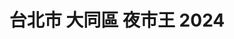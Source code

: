 ---
title: "台北市 大同區 夜市王 2024"
keywords:
  - 美食競賽
  - 台灣美食
  - 美食精選
datePublished: "2025-06-30"
dateModified: "2025-07-01"
city: "台北市"
district: "大同區"
award: "夜市王"
year: "2024"
page: 1
count: 6

restaurants:
  - name: "FUN SUN G"
    address: "台北市大同區寧夏夜市071號攤位"
    phone: "0988827326"
    geo: "25.05621670586894, 121.51545592782904"
    google_map: "https://maps.app.goo.gl/qnCLBPTRvzPjwGy46"
    footinder: "https://footinder.com.tw/%E5%8F%B0%E5%8C%97%E5%B8%82%E5%A4%A7%E5%90%8C%E5%8D%80/129817/"
    official: "https://www.facebook.com/profile.php?id=100063696439534"
    award:
    - name: "夜市王"
      year: "2024"
  - name: "圓環邊蚵仔煎"
    address: "台北市大同區寧夏路46號"
    phone: "0225580198"
    geo: "25.056406700884107, 121.51528924577278"
    google_map: "https://maps.app.goo.gl/dcsLBAgdZbyVhtkRA"
    footinder: "https://footinder.com.tw/%E5%8F%B0%E5%8C%97%E5%B8%82%E5%A4%A7%E5%90%8C%E5%8D%80/167062/"
    official: "https://oystera.com.tw/"
    award:
    - name: "夜市王"
      year: "2024"
  - name: "李掌伯"
    address: "台北市大同區寧夏路22之9號"
    phone: "0225566466"
    geo: "25.055433646860955, 121.51497364019197"
    google_map: "https://maps.app.goo.gl/ohNuvv8QAHSrHU1j9"
    footinder: "https://footinder.com.tw/%e5%8f%b0%e5%8c%97%e5%b8%82%e5%a4%a7%e5%90%8c%e5%8d%80/35027/"
    official: "https://www.facebook.com/NingxiaLizhangbo"
    award:
    - name: "夜市王"
      year: "2024"
  - name: "林振櫂燒麻糬"
    address: "台北市大同區寧夏路97號攤位"
    phone: "0936839290"
    geo: "25.05598798622284, 121.51532105379347"
    google_map: "https://maps.app.goo.gl/vRnxEvs7Fo93i8mB8"
    footinder: "https://footinder.com.tw/%E5%8F%B0%E5%8C%97%E5%B8%82%E5%A4%A7%E5%90%8C%E5%8D%80/109440/"
    official: "https://www.facebook.com/Mochi097"
    award:
    - name: "夜市王"
      year: "2024"
  - name: "飄香牛肉麵館"
    address: "台北市大同區寧夏路12號1樓"
    phone: "0225557638"
    geo: "25.054654412880268, 121.51476057728138"
    google_map: "https://maps.app.goo.gl/v7AqZQA1at1RPTEV6"
    footinder: "https://footinder.com.tw/%e5%8f%b0%e5%8c%97%e5%b8%82%e5%a4%a7%e5%90%8c%e5%8d%80/30406/"
    official: "https://www.facebook.com/a25557638/"
    award:
    - name: "夜市王"
      year: "2024"
  - name: "先來厚到章魚燒"
    address: "台北市大同區寧夏路007號攤位"
    phone: "0900115593"
    geo: "25.05686103296426, 121.51557884017375"
    google_map: "https://maps.app.goo.gl/7sfCpfBRAakBzhjh7"
    footinder: "https://footinder.com.tw/%E5%8F%B0%E5%8C%97%E5%B8%82%E5%A4%A7%E5%90%8C%E5%8D%80/362111/"
    official: "https://www.facebook.com/p/%E5%85%88%E4%BE%86%E5%8E%9A%E5%88%B0%E7%AB%A0%E9%AD%9A%E7%87%92-100054696013318/"
    award:
    - name: "夜市王"
      year: "2024"
---